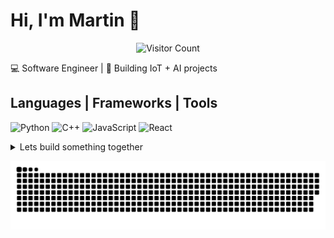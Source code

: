 # Hi, I'm Martin 👋

<div align="center">

![Visitor Count](https://visitor-badge.laobi.icu/badge?page_id=martin-arriaga.martin-arriaga&style=flat-square&label=Visitors&color=00ff00&textColor=ff00ff&logo=https://img.icons8.com/fluency/48/000000/eye.png)

</div>



💻 Software Engineer | 🚀 Building IoT + AI projects  

## Languages | Frameworks | Tools 
![Python](https://img.shields.io/badge/-Python-3776AB?logo=python&logoColor=white)
![C++](https://img.shields.io/badge/-C++-00599C?logo=cplusplus&logoColor=white)
![JavaScript](https://img.shields.io/badge/-JavaScript-F7DF1E?logo=javascript&logoColor=black)
![React](https://img.shields.io/badge/-React-61DAFB?logo=react&logoColor=black)

<details>
  <summary> Lets build something together </summary>
  
  martinarriagaalejos@gmail.com
</details>


<div align="center">


  
![snake gif](https://github.com/martin-arriaga/martin-arriaga/blob/output/github-snake.svg)

</div>


